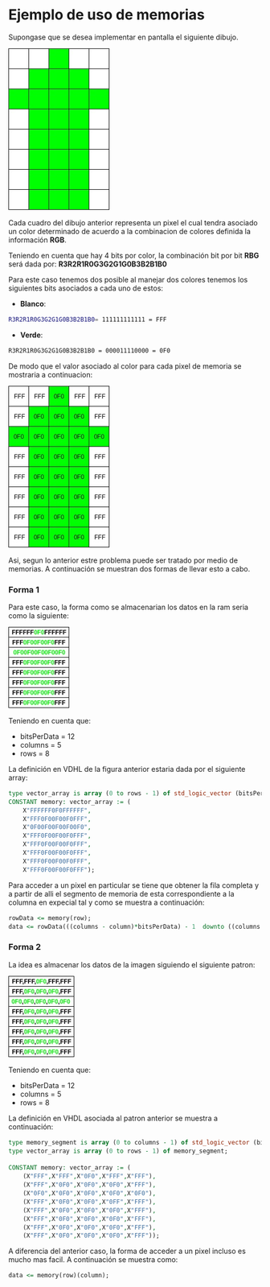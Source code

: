 # Ejemplo de uso de memorias #

Supongase que se desea implementar en pantalla el siguiente dibujo.

![patron](mem_example.jpg)

Cada cuadro del dibujo anterior representa un pixel el cual tendra asociado un color determinado de acuerdo a la combinacion de colores definida la información **RGB**. 

Teniendo en cuenta que hay 4 bits por color, la combinación bit por bit **RBG** será dada por: **R3R2R1R0G3G2G1G0B3B2B1B0** 

Para este caso tenemos dos posible al manejar dos colores tenemos los siguientes bits asociados a cada uno de estos:
* **Blanco**: 
```bash  
R3R2R1R0G3G2G1G0B3B2B1B0= 111111111111 = FFF
```

* **Verde**: 

```bash  
R3R2R1R0G3G2G1G0B3B2B1B0 = 000011110000 = 0F0
```

De modo que el valor asociado al color para cada pixel de memoria se mostraria a continuacion:

![patron](mem_example2.jpg) 

Asi, segun lo anterior estre problema puede ser tratado por medio de memorias. A continuación se muestran dos formas de llevar esto a cabo.

### Forma 1 ###

Para este caso, la forma como se almacenarian los datos en la ram seria como la siguiente: 

![patron](mem_example3.jpg) 

Teniendo en cuenta que:
* bitsPerData = 12
* columns = 5
* rows = 8

La definición en VDHL de la figura anterior estaria dada por el siguiente array:

```vhdl
type vector_array is array (0 to rows - 1) of std_logic_vector (bitsPerData*columns -1 downto 0);
CONSTANT memory: vector_array := ( 
	X"FFFFFF0F0FFFFFF",
	X"FFF0F00F00F0FFF",
	X"0F00F00F00F00F0",
	X"FFF0F00F00F0FFF", 
	X"FFF0F00F00F0FFF",
	X"FFF0F00F00F0FFF",
	X"FFF0F00F00F0FFF",
	X"FFF0F00F00F0FFF");
```

Para acceder a un pixel en particular se tiene que obtener la fila completa y a partir de alli el segmento de memoria de esta correspondiente a la columna en expecial tal y como se muestra a continuación: 

```vhdl
rowData <= memory(row);
data <= rowData(((columns - column)*bitsPerData) - 1  downto ((columns - 1) - column)*bitsPerData);
```
### Forma 2 ###

La idea es almacenar los datos de la imagen siguiendo el siguiente patron:

![patron](mem_example4.jpg) 

Teniendo en cuenta que:
* bitsPerData = 12
* columns = 5
* rows = 8
  
La definición en VHDL asociada al patron anterior se muestra a continuación:

```vhdl
type memory_segment is array (0 to columns - 1) of std_logic_vector (bitsPerData - 1 downto 0);
type vector_array is array (0 to rows - 1) of memory_segment;

CONSTANT memory: vector_array := ( 
	(X"FFF",X"FFF",X"0F0",X"FFF",X"FFF"),
	(X"FFF",X"0F0",X"0F0",X"0F0",X"FFF"),
	(X"0F0",X"0F0",X"0F0",X"0F0",X"0F0"),
	(X"FFF",X"0F0",X"0F0",X"0FF",X"FFF"),
	(X"FFF",X"0F0",X"0F0",X"0F0",X"FFF"),
	(X"FFF",X"0F0",X"0F0",X"0F0",X"FFF"),
	(X"FFF",X"0F0",X"0F0",X"0F0",X"FFF"),
	(X"FFF",X"0F0",X"0F0",X"0F0",X"FFF"));
```

A diferencia del anterior caso, la forma de acceder a un pixel incluso es mucho mas facil. A continuación se muestra como:

```vhd
data <= memory(row)(column);
```

